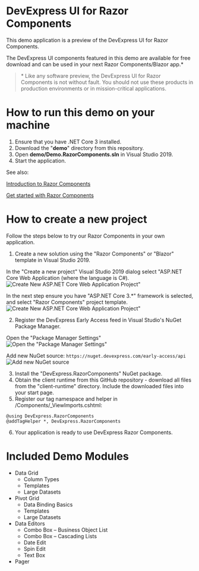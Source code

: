 # DevExpress UI for Razor Components

This demo application is a preview of the DevExpress UI for Razor Components. 

The DevExpress UI components featured in this demo are available for free download and can be used in your next Razor Components/Blazor app.* 

> \* Like any software preview, the DevExpress UI for Razor Components is not without fault. You should not use these products in production environments or in mission-critical applications.

# How to run this demo on your machine

1. Ensure that you have .NET Core 3 installed.
2. Download the "**demo**" directory from this repository.
3. Open **demo/Demo.RazorComponents.sln** in Visual Studio 2019.
4. Start the application.

See also: 

[Introduction to Razor Components](https://docs.microsoft.com/aspnet/core/razor-components/?view=aspnetcore-3.0)

[Get started with Razor Components](https://docs.microsoft.com/ru-ru/aspnet/core/razor-components/get-started?view=aspnetcore-3.0&tabs=visual-studio)

# How to create a new project

Follow the steps below to try our Razor Components in your own application. 

1. Create a new solution using the "Razor Components" or "Blazor" template in Visual Studio 2019.

In the "Create a new project" Visual Studio 2019 dialog select "ASP.NET Core Web Application (where the language is C#).
![Create New ASP.NET Core Web Application Project"](https://raw.githubusercontent.com/DevExpress/RazorComponents/master/media/VisualStudio2019CreateNewProject_AspNetCoreWebApp.png)

In the next step ensure you have "ASP.NET Core 3.*" framework is selected, and select "Razor Components" project template.
![Create New ASP.NET Core Web Application Project"](https://raw.githubusercontent.com/DevExpress/RazorComponents/master/media/VisualStudio2019CreateNewProject_AspNetCoreWebApp.png)

2. Register the DevExpress Early Access feed in Visual Studio's NuGet Package Manager.

Open the "Package Manager Settings"
![Open the "Package Manager Settings"](https://raw.githubusercontent.com/DevExpress/RazorComponents/master/media/NuGetPackageManagerSettings.png)

Add new NuGet source:
```https://nuget.devexpress.com/early-access/api```
![Add new NuGet source](https://raw.githubusercontent.com/DevExpress/RazorComponents/master/media/DevExpressEarlyAccessNuGetSource.png)

3. Install the "DevExpress.RazorComponents" NuGet package.
4. Obtain the client runtime from this GitHub repository - download all files from the "client-runtime" directory. Include the downloaded files into your start page.
5. Register our tag namespace and helper in /Components/_ViewImports.cshtml: 
```
@using DevExpress.RazorComponents
@addTagHelper *, DevExpress.RazorComponents
```
6. Your application is ready to use DevExpress Razor Components.

# Included Demo Modules


* Data Grid
  * Column Types
  * Templates
  * Large Datasets
* Pivot Grid
  * Data Binding Basics
  * Templates
  * Large Datasets
* Data Editors
  * Combo Box – Business Object List
  * Combo Box – Cascading Lists
  * Date Edit
  * Spin Edit
  * Text Box
* Pager



